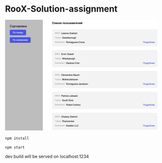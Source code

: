 # RooX-Solution-assignment

![image](.//assets/roox.png)

```
npm install
```

```
npm start
```

dev build will be served on localhost:1234
